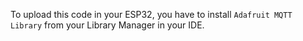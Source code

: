 To upload this code in your ESP32, you have to install `Adafruit MQTT Library` from your Library Manager in your IDE. 